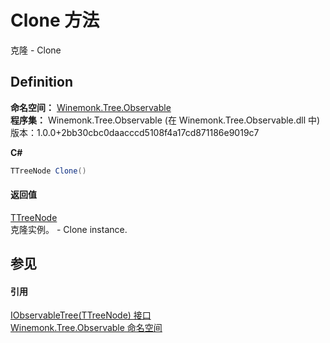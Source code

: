 # Clone 方法


克隆 - Clone



## Definition
**命名空间：** <a href="N_Winemonk_Tree_Observable">Winemonk.Tree.Observable</a>  
**程序集：** Winemonk.Tree.Observable (在 Winemonk.Tree.Observable.dll 中) 版本：1.0.0+2bb30cbc0daacccd5108f4a17cd871186e9019c7

**C#**
``` C#
TTreeNode Clone()
```



#### 返回值
<a href="T_Winemonk_Tree_Observable_IObservableTree_1">TTreeNode</a>  
克隆实例。 - Clone instance.

## 参见


#### 引用
<a href="T_Winemonk_Tree_Observable_IObservableTree_1">IObservableTree(TTreeNode) 接口</a>  
<a href="N_Winemonk_Tree_Observable">Winemonk.Tree.Observable 命名空间</a>  
